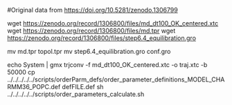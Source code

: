 #Original data from https://doi.org/10.5281/zenodo.1306799



wget  https://zenodo.org/record/1306800/files/md_dt100_OK_centered.xtc
wget  https://zenodo.org/record/1306800/files/md.tpr
wget  https://zenodo.org/record/1306800/files/step6.4_equilibration.gro

mv  md.tpr topol.tpr
mv  step6.4_equilibration.gro conf.gro

echo System | gmx trjconv -f md_dt100_OK_centered.xtc -o traj.xtc -b 50000
cp  ../../../../../scripts/orderParm_defs/order_parameter_definitions_MODEL_CHARMM36_POPC.def defFILE.def
sh ../../../../../scripts/order_parameters_calculate.sh

